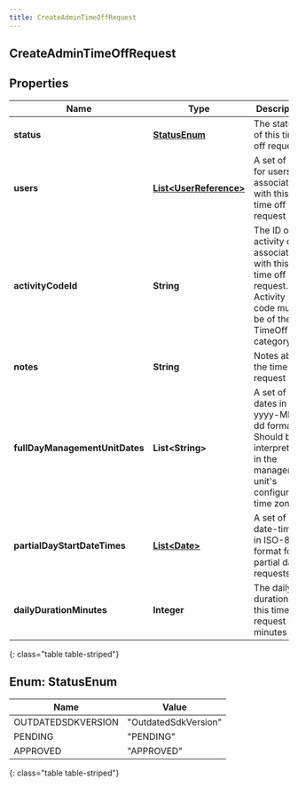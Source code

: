 ```yaml
---
title: CreateAdminTimeOffRequest
---
```


## CreateAdminTimeOffRequest

## Properties

| Name                           | Type                                                                   | Description                                                                                                      | Notes      |
| ------------------------------ | ---------------------------------------------------------------------- | ---------------------------------------------------------------------------------------------------------------- | ---------- |
| **status**                     | [**StatusEnum**](#StatusEnum)<!---->                                   | The status of this time off request                                                                              |            |
| **users**                      | <!----><!---->[**List&lt;UserReference&gt;**](UserReference.md)<!----> | A set of IDs for users to associate with this time off request                                                   |            |
| **activityCodeId**             | <!----><!---->**String**<!---->                                        | The ID of the activity code associated with this time off request. Activity code must be of the TimeOff category |            |
| **notes**                      | <!----><!---->**String**<!---->                                        | Notes about the time off request                                                                                 | [optional] |
| **fullDayManagementUnitDates** | <!----><!---->**List&lt;String&gt;**<!---->                            | A set of dates in yyyy-MM-dd format. Should be interpreted in the management unit&#39;s configured time zone.    | [optional] |
| **partialDayStartDateTimes**   | <!----><!---->[**List&lt;Date&gt;**](Date.md)<!---->                   | A set of start date-times in ISO-8601 format for partial day requests.                                           | [optional] |
| **dailyDurationMinutes**       | <!----><!---->**Integer**<!---->                                       | The daily duration of this time off request in minutes                                                           |            |

{: class="table table-striped"}

<a name="StatusEnum"></a>

## Enum: StatusEnum

| Name               | Value                          |
| ------------------ | ------------------------------ |
| OUTDATEDSDKVERSION | &quot;OutdatedSdkVersion&quot; |
| PENDING            | &quot;PENDING&quot;            |
| APPROVED           | &quot;APPROVED&quot;           |

{: class="table table-striped"}
